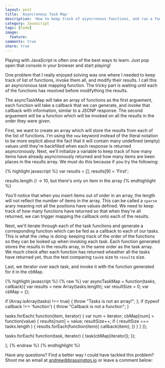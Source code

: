 ```yaml
---
layout: post
title: 'Asyncronous Task Map'
description: 'How to keep track of asyncronous functions, and run a function on all their results'
category: Javascript
tags: [Code]
image:
  feature: 
comments: true
share: true
---
```

Playing with JavaScript is often one of the best ways to learn. Just pop open that console in your browser and start playing!

One problem that I really enjoyed solving was one where I needed to keep track of list of functions, invoke them all, and modify their results. I call this an asyncronous task mapping function.
The tricky part is waiting until each of the functions has resolved before modifything the results.

The asyncTaskMap will take an array of functions as the first arguement, each function will take a callback that we can generate, and invoke that callback with information, similar to a JSONP response. The second arguement will be a function which will be invoked on all the results in the order they were given.

First, we want to create an array which will store the results from each of the list of functions. I'm using the `new` keyword instead of the literal notation to be more explicit about the fact that it will contain many undefined (empty) values until they're backfilled when each response is returned asyncronously.
Next, we'll initialize a variable to keep track of how many items have already asyncronously returned and how many items are been places in the results array. We must do this because if you try the following:

{% highlight javascript %}
var results = [];
results[9] = 'First';

results.length // -> 10, but there's only on item in the array
{% endhighlight %}

You'll notice that when you insert items out of order in an array, the length will not reflect the number of items in the array. This can be called a `sparse` arary meaning not all the positions have values defined.
We need to keep track of how many functions have returned so that when they're all returned, we can trigger mapping the callback onto each of the results.

Next, we'll iterate through each of the task functions and generate a corresponding function which can be fed as a callback to each of our tasks. This is what the `cbMap` is doing: keeping track of the order of the functions so they can be looked up when invoking each task.
Each function generated stores the results in the results array, in the same order as the task array. We much check after each function has returned wheather all the tasks have returned yet, thus the test comparing `task`s size to `result`s size.

Last, we iterator over each task, and invoke it with the function generated for it in the cbMap.

{% highlight javascript %}
{% raw %}
var asyncTaskMap = function(tasks, callback){
  var results = new Array(tasks.length);
  var resultSize = 0;
  var cbMap = {};

  if (Array.isArray(tasks) !== true) { throw "Tasks is not an array!"; };
  if (typeof callback !== 'function') { throw "Callback is not a function"; }

  tasks.forEach( function(item, iterator) {
    var num = iterator;
    cbMap[num] = function(value) {
      results[num] = value;
      resultSize++;
      if ( resultSize === tasks.length ) {
        results.forEach(function(item){
          callback(item);
        })
      }
    }
  });

  tasks.forEach( function(task, iterator) {
    task(cbMap[iterator]);
  });

};
{% endraw %}
{% endhighlight %}

Have any questions? Find a better way I could have tackled this problem? Shoot me an email at andrew@brassington.io or leave a comment below:
